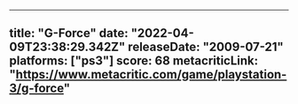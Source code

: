 
---
title: "G-Force"
date: "2022-04-09T23:38:29.342Z"
releaseDate: "2009-07-21"
platforms: ["ps3"]
score: 68
metacriticLink: "https://www.metacritic.com/game/playstation-3/g-force"
---
